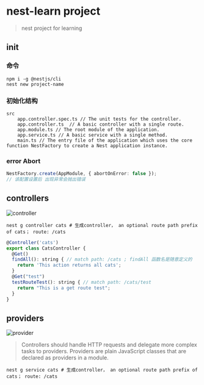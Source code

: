 # nest-learn project
>
> nest project for learning
>
## init

### 命令

```shell
npm i -g @nestjs/cli
nest new project-name
```

### 初始化结构

```text
src
    app.controller.spec.ts // The unit tests for the controller. 
    app.controller.ts  // A basic controller with a single route.
    app.module.ts // The root module of the application.
    app.service.ts // A basic service with a single method.
    main.ts // The entry file of the application which uses the core function NestFactory to create a Nest application instance.
```

### error Abort

```ts
NestFactory.create(AppModule, { abortOnError: false });
// 该配置设置后 出现异常会抛出错误
```

## controllers

![controller](https://docs.nestjs.com/assets/Controllers_1.png)

```shell
nest g controller cats # 生成controller， an optional route path prefix of cats； route: /cats
```

```js
@Controller('cats')
export class CatsController {
  @Get()
  findAll(): string { // match path: /cats ; findAll 函数名是随意定义的
    return 'This action returns all cats'; 
  }
  @Get("test")
  testRouteTest(): string { // match path: /cats/test 
    return "This is a get route test";
  }
}
```

## providers

![provider](https://docs.nestjs.com/assets/Components_1.png)

>
> Controllers should handle HTTP requests and delegate more complex tasks to providers. Providers are plain JavaScript classes that are declared as providers in a module.
>

```shell
nest g service cats # 生成controller， an optional route path prefix of cats； route: /cats
```

